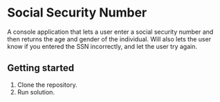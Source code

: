 # Social Security Number

A console application that lets a user enter a social security number
and then returns the age and gender of the individual.
Will also lets the user know if you entered the SSN incorrectly, and let the user try again.

## Getting started

1. Clone the repository.
2. Run solution.
